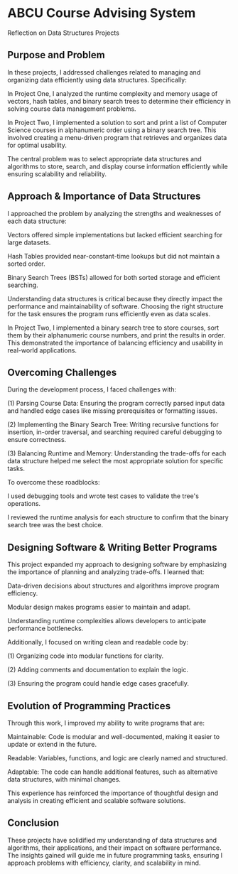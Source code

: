 # ABCU Course Advising System
Reflection on Data Structures Projects

Purpose and Problem
--
In these projects, I addressed challenges related to managing and organizing data efficiently using data structures. Specifically:

In Project One, I analyzed the runtime complexity and memory usage of vectors, hash tables, and binary search trees to determine their efficiency in solving course data management problems.

In Project Two, I implemented a solution to sort and print a list of Computer Science courses in alphanumeric order using a binary search tree. This involved creating a menu-driven program that retrieves and organizes data for optimal usability.

The central problem was to select appropriate data structures and algorithms to store, search, and display course information efficiently while ensuring scalability and reliability.

Approach & Importance of Data Structures
--
I approached the problem by analyzing the strengths and weaknesses of each data structure:

Vectors offered simple implementations but lacked efficient searching for large datasets.

Hash Tables provided near-constant-time lookups but did not maintain a sorted order.

Binary Search Trees (BSTs) allowed for both sorted storage and efficient searching.

Understanding data structures is critical because they directly impact the performance and maintainability of software. Choosing the right structure for the task ensures the program runs efficiently even as data scales.

In Project Two, I implemented a binary search tree to store courses, sort them by their alphanumeric course numbers, and print the results in order. This demonstrated the importance of balancing efficiency and usability in real-world applications.

Overcoming Challenges
--
During the development process, I faced challenges with:

(1) Parsing Course Data: Ensuring the program correctly parsed input data and handled edge cases like missing prerequisites or formatting issues.

(2) Implementing the Binary Search Tree: Writing recursive functions for insertion, in-order traversal, and searching required careful debugging to ensure correctness.

(3) Balancing Runtime and Memory: Understanding the trade-offs for each data structure helped me select the most appropriate solution for specific tasks.

To overcome these roadblocks:

I used debugging tools and wrote test cases to validate the tree's operations.

I reviewed the runtime analysis for each structure to confirm that the binary search tree was the best choice.

Designing Software & Writing Better Programs
--
This project expanded my approach to designing software by emphasizing the importance of planning and analyzing trade-offs. I learned that:

Data-driven decisions about structures and algorithms improve program efficiency.

Modular design makes programs easier to maintain and adapt.

Understanding runtime complexities allows developers to anticipate performance bottlenecks.

Additionally, I focused on writing clean and readable code by:

(1) Organizing code into modular functions for clarity.

(2) Adding comments and documentation to explain the logic.

(3) Ensuring the program could handle edge cases gracefully.

Evolution of Programming Practices
--
Through this work, I improved my ability to write programs that are:

Maintainable: Code is modular and well-documented, making it easier to update or extend in the future.

Readable: Variables, functions, and logic are clearly named and structured.

Adaptable: The code can handle additional features, such as alternative data structures, with minimal changes.

This experience has reinforced the importance of thoughtful design and analysis in creating efficient and scalable software solutions.

Conclusion
--
These projects have solidified my understanding of data structures and algorithms, their applications, and their impact on software performance. The insights gained will guide me in future programming tasks, ensuring I approach problems with efficiency, clarity, and scalability in mind.

